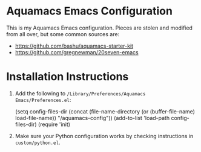 # Aquamacs Emacs Configuration #

This is my Aquamacs Emacs configuration. Pieces are stolen and modified from all over, but some common sources are:

* https://github.com/bashu/aquamacs-starter-kit
* https://github.com/gregnewman/20seven-emacs

# Installation Instructions #

1. Add the following to `/Library/Preferences/Aquamacs Emacs/Preferences.el`:

   (setq config-files-dir (concat (file-name-directory
     (or (buffer-file-name) load-file-name)) "/aquamacs-config"))
   (add-to-list 'load-path config-files-dir)
   (require 'init)

2. Make sure your Python configuration works by checking instructions in `custom/python.el`.
